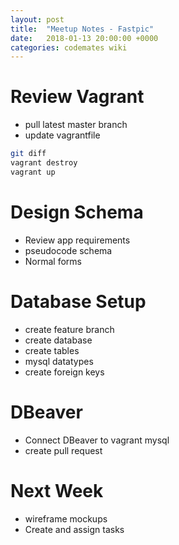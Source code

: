 ```yaml
---
layout: post
title:  "Meetup Notes - Fastpic"
date:   2018-01-13 20:00:00 +0000
categories: codemates wiki
---
```


# Review Vagrant

- pull latest master branch
- update vagrantfile
```bash
git diff
vagrant destroy
vagrant up
```

# Design Schema

- Review app requirements
- pseudocode schema
- Normal forms

# Database Setup

- create feature branch
- create database
- create tables
- mysql datatypes
- create foreign keys

# DBeaver

- Connect DBeaver to vagrant mysql
- create pull request

# Next Week

- wireframe mockups
- Create and assign tasks

